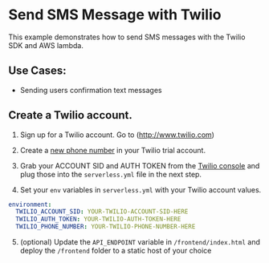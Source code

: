 # Send SMS Message with Twilio

This example demonstrates how to send SMS messages with the Twilio SDK and AWS lambda.

## Use Cases:

* Sending users confirmation text messages

## Create a Twilio account.

1. Sign up for a Twilio account. Go to (http://www.twilio.com)

2. Create a [new phone number](https://www.twilio.com/console/phone-numbers/) in your Twilio trial account.

3. Grab your ACCOUNT SID and AUTH TOKEN from the [Twilio console](https://www.twilio.com/console) and plug those into the `serverless.yml` file in the next step.

4. Set your `env` variables in `serverless.yml` with your Twilio account values.

  ```yml
  environment:
    TWILIO_ACCOUNT_SID: YOUR-TWILIO-ACCOUNT-SID-HERE
    TWILIO_AUTH_TOKEN: YOUR-TWILIO-AUTH-TOKEN-HERE
    TWILIO_PHONE_NUMBER: YOUR-TWILIO-PHONE-NUMBER-HERE
  ```

5. (optional) Update the `API_ENDPOINT` variable in `/frontend/index.html` and deploy the `/frontend` folder to a static host of your choice
